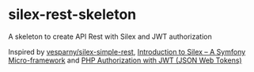 # silex-rest-skeleton
A skeleton to create API Rest with Silex and JWT authorization

Inspired by [vesparny/silex-simple-rest](https://github.com/vesparny/silex-simple-rest), [Introduction to Silex – A Symfony Micro-framework](http://www.sitepoint.com/introduction-silex-symfony-micro-framework/) and [PHP Authorization with JWT (JSON Web Tokens)](http://www.sitepoint.com/php-authorization-jwt-json-web-tokens/)
